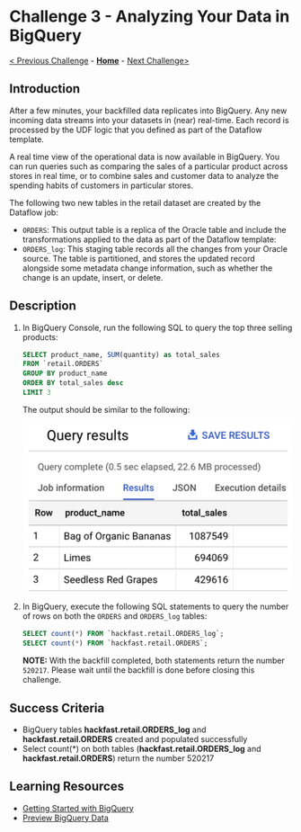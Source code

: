 # Challenge 3 - Analyzing Your Data in BigQuery

[< Previous Challenge](./challenge-02.md) - **[Home](../readme.md)** - [Next Challenge>](./challenge-04.md)

## Introduction

After a few minutes, your backfilled data replicates into BigQuery. Any new incoming data streams into your datasets in (near) real-time. Each record  is processed by the UDF logic that you defined as part of the Dataflow template.

A real time view of the operational data is now available in BigQuery. You can run queries such as  comparing the sales of a particular product across stores in real time, or to combine sales and customer data to analyze the spending habits of customers in particular stores.

The following two new tables in the retail dataset are created by the Dataflow job:

- `ORDERS`: This output table is a replica of the Oracle table and include the transformations applied to the data as part of the Dataflow template:
- `ORDERS_log`: This staging table records all the changes from your Oracle source. The table is partitioned, and stores the updated record alongside some metadata change information, such as whether the change is an update, insert, or delete.

## Description

1. In BigQuery Console, run the following SQL to query the top three selling products:

    ```sql
    SELECT product_name, SUM(quantity) as total_sales
    FROM `retail.ORDERS`
    GROUP BY product_name
    ORDER BY total_sales desc
    LIMIT 3
    ```

    The output should be similar to the following:

    ![Query results](../images/query-results.png)

1. In BigQuery, execute the following SQL statements to query the number of rows on both the `ORDERS` and `ORDERS_log` tables:

    ```sql
    SELECT count(*) FROM `hackfast.retail.ORDERS_log`;
    SELECT count(*) FROM `hackfast.retail.ORDERS`;
    ```

    **NOTE:** With the backfill completed, both statements return the number `520217`. Please wait until the backfill is done before closing this challenge.


## Success Criteria

- BigQuery tables **hackfast.retail.ORDERS_log** and **hackfast.retail.ORDERS** created and populated successfully
- Select count(*) on both tables (**hackfast.retail.ORDERS_log** and **hackfast.retail.ORDERS**) return the number 520217



## Learning Resources

- [Getting Started with BigQuery](https://cloud.google.com/bigquery/docs/quickstarts/query-public-dataset-console)
- [Preview BigQuery Data](https://cloud.google.com/bigquery/docs/quickstarts/load-data-console#preview_table_data)
